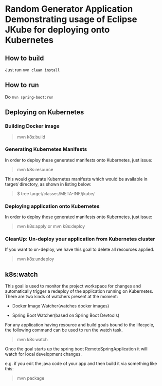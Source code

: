 # Random Generator Application Demonstrating usage of Eclipse JKube for deploying onto Kubernetes

## How to build
Just run `mvn clean install`

## How to run
Do `mvn spring-boot:run`

## Deploying on Kubernetes

### Building Docker image
> mvn k8s:build

### Generating Kubernetes Manifests

In order to deploy these generated manifests onto Kubernetes, just issue:

> mvn k8s:resource

This would generate Kubernetes manifests which would be available in target/ directory, as shown in listing below:
>$ tree target/classes/META-INF/jkube/

### Deploying application onto Kubernetes

In order to deploy these generated manifests onto Kubernetes, just issue:

> mvn k8s:apply or mvn k8s:deploy

### CleanUp: Un-deploy your application from Kubernetes cluster

If you want to un-deploy, we have this goal to delete all resources applied.

> mvn k8s:undeploy

## k8s:watch

This goal is used to monitor the project workspace for changes and automatically trigger a redeploy of the application running on Kubernetes. There are two kinds of watchers present at the moment:

- Docker Image Watcher(watches docker images)

- Spring Boot Watcher(based on Spring Boot Devtools)

For any application having resource and build goals bound to the lifecycle, the following command can be used to run the watch task.

> mvn k8s:watch

Once the goal starts up the spring boot RemoteSpringApplication it will watch for local development changes.

e.g. if you edit the java code of your app and then build it via something like this:

> mvn package